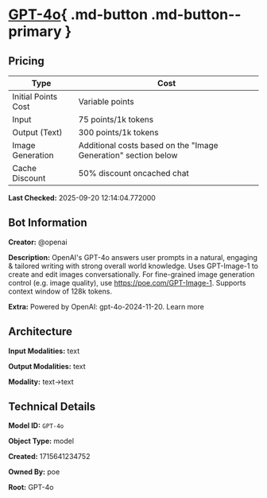 # [GPT-4o](https://poe.com/GPT-4o){ .md-button .md-button--primary }

## Pricing

| Type | Cost |
|------|------|
| Initial Points Cost | Variable points |
| Input | 75 points/1k tokens |
| Output (Text) | 300 points/1k tokens |
| Image Generation | Additional costs based on the "Image Generation" section below |
| Cache Discount | 50% discount oncached chat |

**Last Checked:** 2025-09-20 12:14:04.772000


## Bot Information

**Creator:** @openai

**Description:** OpenAI's GPT-4o answers user prompts in a natural, engaging & tailored writing with strong overall world knowledge. Uses GPT-Image-1 to create and edit images conversationally. For fine-grained image generation control (e.g. image quality), use https://poe.com/GPT-Image-1. Supports context window of 128k tokens.

**Extra:** Powered by OpenAI: gpt-4o-2024-11-20. Learn more


## Architecture

**Input Modalities:** text

**Output Modalities:** text

**Modality:** text->text


## Technical Details

**Model ID:** `GPT-4o`

**Object Type:** model

**Created:** 1715641234752

**Owned By:** poe

**Root:** GPT-4o
